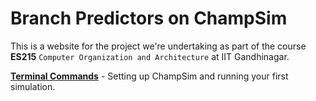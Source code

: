 # Branch Predictors on ChampSim
This is a website for the project we're undertaking as part of the course **ES215** `Computer Organization and Architecture` at IIT Gandhinagar. 

[**Terminal Commands**](https://arpitkaushal.github.io/champsim/cmdhist) - Setting up ChampSim and running your first simulation.
